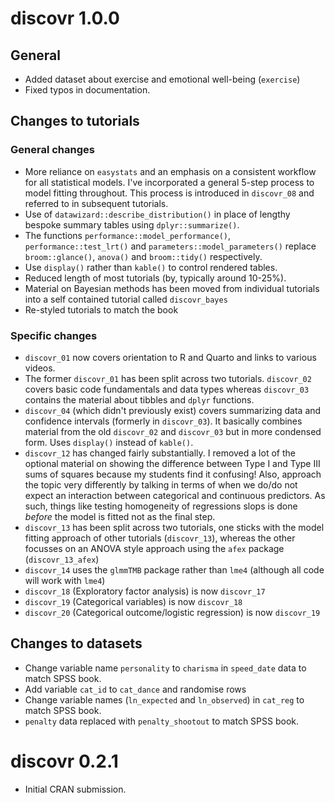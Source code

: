 # discovr 1.0.0

## General

* Added dataset about exercise and emotional well-being (`exercise`)
* Fixed typos in documentation.

## Changes to tutorials

### General changes

* More reliance on `easystats` and an emphasis on a consistent workflow for all statistical models. I've incorporated a general 5-step process to model fitting throughout. This process is introduced in `discovr_08` and referred to in subsequent tutorials.
* Use of `datawizard::describe_distribution()` in place of lengthy bespoke summary tables using `dplyr::summarize()`.
* The functions `performance::model_performance()`, `performance::test_lrt()` and `parameters::model_parameters()` replace `broom::glance()`, `anova()` and `broom::tidy()` respectively.
* Use `display()` rather than `kable()` to control rendered tables.
* Reduced length of most tutorials (by, typically around 10-25%).
* Material on Bayesian methods has been moved from individual tutorials into a self contained tutorial called `discovr_bayes`
* Re-styled tutorials to match the book


### Specific changes

* `discovr_01` now covers orientation to R and Quarto and links to various videos.
* The former `discovr_01` has been split across two tutorials. `discovr_02` covers basic code fundamentals and data types whereas `discovr_03` contains the material about tibbles and `dplyr` functions.
* `discovr_04` (which didn't previously exist) covers summarizing data and confidence intervals (formerly in `discovr_03`). It basically combines material from the old `discovr_02` and `discovr_03` but in more condensed form. Uses `display()` instead of `kable()`.
* `discovr_12` has changed fairly substantially. I removed a lot of the optional material on showing the difference between Type I and Type III sums of squares because my students find it confusing! Also, approach the topic very differently by talking in terms of when we do/do not expect an interaction between categorical and continuous predictors. As such, things like testing homogeneity of regressions slops is done *before* the model is fitted not as the final step.
* `discovr_13` has been split across two tutorials, one sticks with the model fitting approach of other tutorials (`discovr_13`), whereas the other focusses on an ANOVA style approach using the `afex` package (`discovr_13_afex`)
* `discovr_14` uses the `glmmTMB` package rather than `lme4` (although all code will work with `lme4`)
* `discovr_18` (Exploratory factor analysis) is now `discovr_17`
* `discovr_19` (Categorical variables) is now `discovr_18`
* `discovr_20` (Categorical outcome/logistic regression) is now `discovr_19`

## Changes to datasets

* Change variable name `personality` to `charisma` in `speed_date` data to match SPSS book.
* Add variable `cat_id` to `cat_dance` and randomise rows
* Change variable names (`ln_expected` and `ln_observed`) in `cat_reg` to match SPSS book.
* `penalty` data replaced with `penalty_shootout` to match SPSS book.

# discovr 0.2.1

* Initial CRAN submission.
